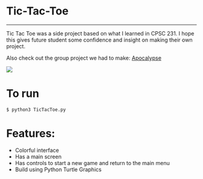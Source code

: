 # Tic-Tac-Toe
---

Tic Tac Toe was a side project based on what I learned in CPSC 231. I hope this gives future student some confidence and insight on making their own project.

Also check out the group project we had to make: [Apocalypse](https://github.com/Step7750/Apocalypse)

<img src="https://github.com/00111000/SCREENSHOTS/blob/master/Tic-Tac-Toe.png?raw=true" />

# To run

`$ python3 TicTacToe.py`

# Features:

- Colorful interface
- Has a main screen
- Has controls to start a new game and return to the main menu
- Build using Python Turtle Graphics
